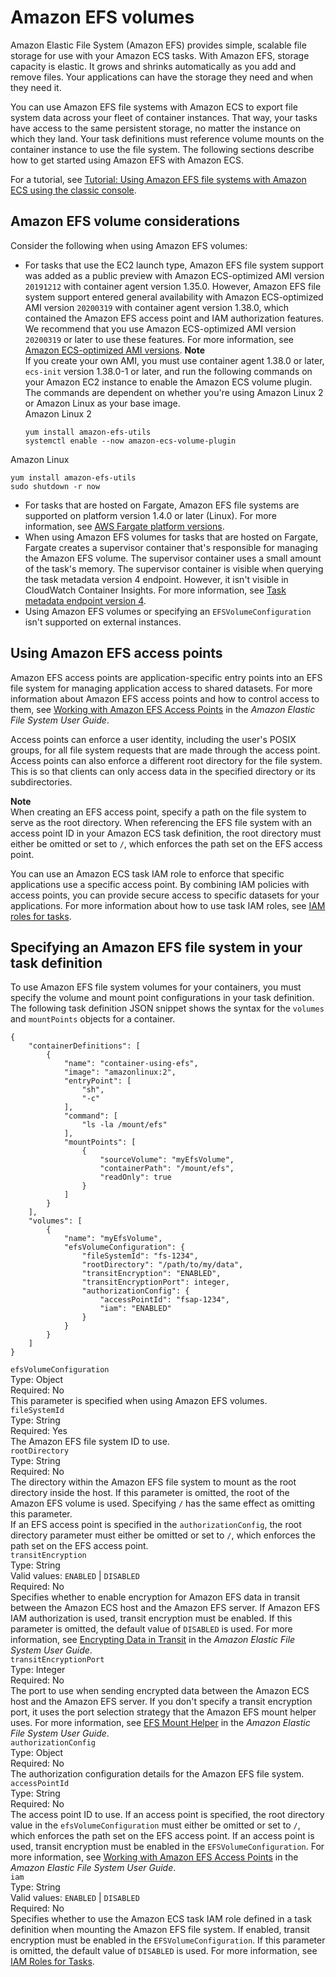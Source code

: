 # Amazon EFS volumes<a name="efs-volumes"></a>

Amazon Elastic File System \(Amazon EFS\) provides simple, scalable file storage for use with your Amazon ECS tasks\. With Amazon EFS, storage capacity is elastic\. It grows and shrinks automatically as you add and remove files\. Your applications can have the storage they need and when they need it\.

You can use Amazon EFS file systems with Amazon ECS to export file system data across your fleet of container instances\. That way, your tasks have access to the same persistent storage, no matter the instance on which they land\. Your task definitions must reference volume mounts on the container instance to use the file system\. The following sections describe how to get started using Amazon EFS with Amazon ECS\.

For a tutorial, see [Tutorial: Using Amazon EFS file systems with Amazon ECS using the classic console](tutorial-efs-volumes.md)\.

## Amazon EFS volume considerations<a name="efs-volume-considerations"></a>

 Consider the following when using Amazon EFS volumes:
+ For tasks that use the EC2 launch type, Amazon EFS file system support was added as a public preview with Amazon ECS\-optimized AMI version `20191212` with container agent version 1\.35\.0\. However, Amazon EFS file system support entered general availability with Amazon ECS\-optimized AMI version `20200319` with container agent version 1\.38\.0, which contained the Amazon EFS access point and IAM authorization features\. We recommend that you use Amazon ECS\-optimized AMI version `20200319` or later to use these features\. For more information, see [Amazon ECS\-optimized AMI versions](ecs-ami-versions.md)\.
**Note**  
If you create your own AMI, you must use container agent 1\.38\.0 or later, `ecs-init` version 1\.38\.0\-1 or later, and run the following commands on your Amazon EC2 instance to enable the Amazon ECS volume plugin\. The commands are dependent on whether you're using Amazon Linux 2 or Amazon Linux as your base image\.  
Amazon Linux 2  

  ```
  yum install amazon-efs-utils
  systemctl enable --now amazon-ecs-volume-plugin
  ```
Amazon Linux  

  ```
  yum install amazon-efs-utils
  sudo shutdown -r now
  ```
+ For tasks that are hosted on Fargate, Amazon EFS file systems are supported on platform version 1\.4\.0 or later \(Linux\)\. For more information, see [AWS Fargate platform versions](platform_versions.md)\.
+ When using Amazon EFS volumes for tasks that are hosted on Fargate, Fargate creates a supervisor container that's responsible for managing the Amazon EFS volume\. The supervisor container uses a small amount of the task's memory\. The supervisor container is visible when querying the task metadata version 4 endpoint\. However, it isn't visible in CloudWatch Container Insights\. For more information, see [Task metadata endpoint version 4](task-metadata-endpoint-v4.md)\.
+ Using Amazon EFS volumes or specifying an `EFSVolumeConfiguration` isn't supported on external instances\.

## Using Amazon EFS access points<a name="efs-volume-accesspoints"></a>

Amazon EFS access points are application\-specific entry points into an EFS file system for managing application access to shared datasets\. For more information about Amazon EFS access points and how to control access to them, see [Working with Amazon EFS Access Points](https://docs.aws.amazon.com/efs/latest/ug/efs-access-points.html) in the *Amazon Elastic File System User Guide*\.

Access points can enforce a user identity, including the user's POSIX groups, for all file system requests that are made through the access point\. Access points can also enforce a different root directory for the file system\. This is so that clients can only access data in the specified directory or its subdirectories\.

**Note**  
When creating an EFS access point, specify a path on the file system to serve as the root directory\. When referencing the EFS file system with an access point ID in your Amazon ECS task definition, the root directory must either be omitted or set to `/`, which enforces the path set on the EFS access point\.

You can use an Amazon ECS task IAM role to enforce that specific applications use a specific access point\. By combining IAM policies with access points, you can provide secure access to specific datasets for your applications\. For more information about how to use task IAM roles, see [IAM roles for tasks](task-iam-roles.md)\.

## Specifying an Amazon EFS file system in your task definition<a name="specify-efs-config"></a>

To use Amazon EFS file system volumes for your containers, you must specify the volume and mount point configurations in your task definition\. The following task definition JSON snippet shows the syntax for the `volumes` and `mountPoints` objects for a container\.

```
{
    "containerDefinitions": [
        {
            "name": "container-using-efs",
            "image": "amazonlinux:2",
            "entryPoint": [
                "sh",
                "-c"
            ],
            "command": [
                "ls -la /mount/efs"
            ],
            "mountPoints": [
                {
                    "sourceVolume": "myEfsVolume",
                    "containerPath": "/mount/efs",
                    "readOnly": true
                }
            ]
        }
    ],
    "volumes": [
        {
            "name": "myEfsVolume",
            "efsVolumeConfiguration": {
                "fileSystemId": "fs-1234",
                "rootDirectory": "/path/to/my/data",
                "transitEncryption": "ENABLED",
                "transitEncryptionPort": integer,
                "authorizationConfig": {
                    "accessPointId": "fsap-1234",
                    "iam": "ENABLED"
                }
            }
        }
    ]
}
```

`efsVolumeConfiguration`  
Type: Object  
Required: No  
This parameter is specified when using Amazon EFS volumes\.    
`fileSystemId`  
Type: String  
Required: Yes  
The Amazon EFS file system ID to use\.  
`rootDirectory`  
Type: String  
Required: No  
The directory within the Amazon EFS file system to mount as the root directory inside the host\. If this parameter is omitted, the root of the Amazon EFS volume is used\. Specifying `/` has the same effect as omitting this parameter\.  
If an EFS access point is specified in the `authorizationConfig`, the root directory parameter must either be omitted or set to `/`, which enforces the path set on the EFS access point\.  
`transitEncryption`  
Type: String  
Valid values: `ENABLED` \| `DISABLED`  
Required: No  
Specifies whether to enable encryption for Amazon EFS data in transit between the Amazon ECS host and the Amazon EFS server\. If Amazon EFS IAM authorization is used, transit encryption must be enabled\. If this parameter is omitted, the default value of `DISABLED` is used\. For more information, see [Encrypting Data in Transit](https://docs.aws.amazon.com/efs/latest/ug/encryption-in-transit.html) in the *Amazon Elastic File System User Guide*\.  
`transitEncryptionPort`  
Type: Integer  
Required: No  
The port to use when sending encrypted data between the Amazon ECS host and the Amazon EFS server\. If you don't specify a transit encryption port, it uses the port selection strategy that the Amazon EFS mount helper uses\. For more information, see [EFS Mount Helper](https://docs.aws.amazon.com/efs/latest/ug/efs-mount-helper.html) in the *Amazon Elastic File System User Guide*\.  
`authorizationConfig`  
Type: Object  
Required: No  
The authorization configuration details for the Amazon EFS file system\.    
`accessPointId`  
Type: String  
Required: No  
The access point ID to use\. If an access point is specified, the root directory value in the `efsVolumeConfiguration` must either be omitted or set to `/`, which enforces the path set on the EFS access point\. If an access point is used, transit encryption must be enabled in the `EFSVolumeConfiguration`\. For more information, see [Working with Amazon EFS Access Points](https://docs.aws.amazon.com/efs/latest/ug/efs-access-points.html) in the *Amazon Elastic File System User Guide*\.  
`iam`  
Type: String  
Valid values: `ENABLED` \| `DISABLED`  
Required: No  
 Specifies whether to use the Amazon ECS task IAM role defined in a task definition when mounting the Amazon EFS file system\. If enabled, transit encryption must be enabled in the `EFSVolumeConfiguration`\. If this parameter is omitted, the default value of `DISABLED` is used\. For more information, see [IAM Roles for Tasks](https://docs.aws.amazon.com/AmazonECS/latest/developerguide/task-iam-roles.html)\.